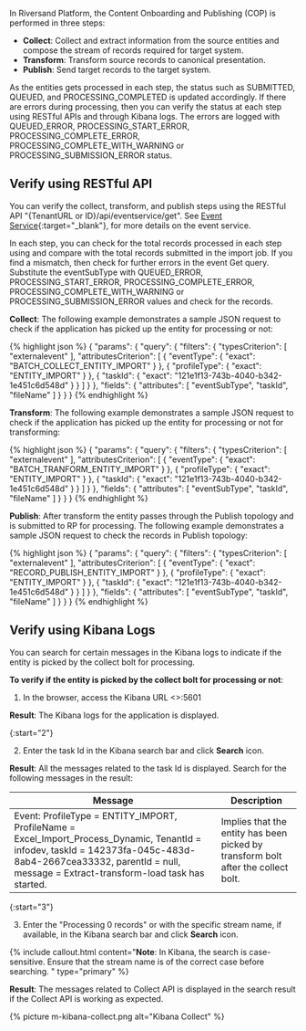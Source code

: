 In Riversand Platform, the Content Onboarding and Publishing (COP) is performed in three steps:

* **Collect**: Collect and extract information from the source entities and compose the stream of records required for target system.
* **Transform**: Transform source records to canonical presentation.
* **Publish**: Send target records to the target system.

As the entities gets processed in each step, the status such as SUBMITTED, QUEUED, and PROCESSING_COMPLETED is updated accordingly. If there are errors during processing, then you can verify the status at each step using RESTful APIs and through Kibana logs. The errors are logged with QUEUED_ERROR, PROCESSING_START_ERROR, PROCESSING_COMPLETE_ERROR, PROCESSING_COMPLETE_WITH_WARNING or PROCESSING_SUBMISSION_ERROR status.

## Verify using RESTful API

You can verify the collect, transform, and publish steps using the RESTful API "{TenantURL or ID}/api/eventservice/get". See [Event Service](/{{site.data.rdp_links_version.SDK}}/api_event_service.html){:target="_blank"}, for more details on the event service.

In each step, you can check for the total records processed in each step using and compare with the total records submitted in the import job. If you find a mismatch, then check for further errors in the event Get query. Substitute the eventSubType with QUEUED_ERROR, PROCESSING_START_ERROR, PROCESSING_COMPLETE_ERROR, PROCESSING_COMPLETE_WITH_WARNING or PROCESSING_SUBMISSION_ERROR values and check for the records.

**Collect**: The following example demonstrates a sample JSON request to check if the application has picked up the entity for processing or not: 

{% highlight json %}
{
  "params": {
    "query": {
      "filters": {
        "typesCriterion": [
          "externalevent"
        ],
        "attributesCriterion": [
          {
            "eventType": {
              "exact": "BATCH_COLLECT_ENTITY_IMPORT"
            }
          },
          {
            "profileType": {
              "exact": "ENTITY_IMPORT"
            }
          },
          {
            "taskId": {
              "exact": "121e1f13-743b-4040-b342-1e451c6d548d"
            }
          }
        ]
      }
    },
    "fields": {
      "attributes": [
        "eventSubType",
        "taskId",
        "fileName"
      ]
    }
  }
}
{% endhighlight %}

**Transform**: The following example demonstrates a sample JSON request to check if the application has picked up the entity for processing or not for transforming: 

{% highlight json %}
{
  "params": {
    "query": {
      "filters": {
        "typesCriterion": [
          "externalevent"
        ],
        "attributesCriterion": [
          {
            "eventType": {
              "exact": "BATCH_TRANFORM_ENTITY_IMPORT"
            }
          },
          {
            "profileType": {
              "exact": "ENTITY_IMPORT"
            }
          },
          {
            "taskId": {
              "exact": "121e1f13-743b-4040-b342-1e451c6d548d"
            }
          }
        ]
      }
    },
    "fields": {
      "attributes": [
        "eventSubType",
        "taskId",
        "fileName"
      ]
    }
  }
}
{% endhighlight %}

**Publish**: After transform the entity passes through the Publish topology and is submitted to RP for processing. The following example demonstrates a sample JSON request to check the records in Publish topology: 

{% highlight json %}
{
  "params": {
    "query": {
      "filters": {
        "typesCriterion": [
          "externalevent"
        ],
        "attributesCriterion": [
          {
            "eventType": {
              "exact": "RECORD_PUBLISH_ENTITY_IMPORT"
            }
          },
          {
            "profileType": {
              "exact": "ENTITY_IMPORT"
            }
          },
          {
            "taskId": {
              "exact": "121e1f13-743b-4040-b342-1e451c6d548d"
            }
          }
        ]
      }
    },
    "fields": {
      "attributes": [
        "eventSubType",
        "taskId",
        "fileName"
      ]
    }
  }
}
{% endhighlight %}

## Verify using Kibana Logs

You can search for certain messages in the Kibana logs to indicate if the entity is picked by the collect bolt for processing.

**To verify if the entity is picked by the collect bolt for processing or not**:

1. In the browser, access the Kibana URL <<ApplicationURL>>:5601

  **Result**: The Kibana logs for the application is displayed.

{:start="2"}

2. Enter the task Id in the Kibana search bar and click **Search** icon.

  **Result**: All the messages related to the task Id is displayed. Search for the following messages in the result:

| Message | Description  |
|-------------|-------------|
|Event: ProfileType = ENTITY_IMPORT, ProfileName = Excel_Import_Process_Dynamic, TenantId = infodev, taskId = 142373fa-045c-483d-8ab4-2667cea33332, parentId = null, message = Extract-transform-load task has started. | Implies that the entity has been picked by transform bolt after the collect bolt.|

{:start="3"}

3. Enter the "Processing 0 records" or with the specific stream name, if available, in the Kibana search bar and click **Search** icon.

{% include callout.html content="**Note**: In Kibana, the search is case-sensitive. Ensure that the stream name is of the correct case before searching.
" type="primary" %}

  **Result**: The messages related to Collect API is displayed in the search result if the Collect API is working as expected.

{% picture m-kibana-collect.png alt="Kibana Collect" %}